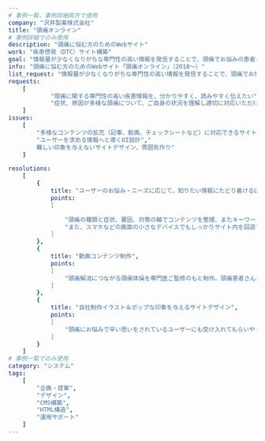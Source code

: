 ```yaml
---
# 事例一覧、事例詳細両方で使用
company: "沢井製薬株式会社"
title: "頭痛オンライン"
# 事例詳細でのみ使用
description: "頭痛に悩む方のためのWebサイト"
work: "疾患啓発（DTC）サイト構築"
goal: "情報量が少なくなりがちな専門性の高い情報を発信することで、頭痛でお悩みの患者さんに寄添いたい"
info: "頭痛に悩む方のためのWebサイト「頭痛オンライン」（2018～）"
list_request: "情報量が少なくなりがちな専門性の高い情報を発信することで、頭痛でお悩みの患者さんに寄添いたい"
requests: 
    [
            "頭痛に関する専門性の高い疾患情報を、分かりやすく、読みやすく伝えたい",
            "症状、原因が多様な頭痛について、ご自身の状況を理解し適切に対応いただけるよう、必要な方に届けたい"
    ]
issues: 
    [
        "多様なコンテンツの拡充（記事、動画、チェックシートなど）に対応できるサイト構成",
        "ユーザーを求める情報へと導くUI設計","
        難しい印象を与えないサイトデザイン、雰囲気作り"
    ]

resolutions:
    [
        {
            title: "ユーザーのお悩み・ニーズに応じて、知りたい情報にたどり着けるUI",
            points:
            [

                "頭痛の種類と症状、要因、対策の軸でコンテンツを整理、またキーワード検索などご自身の状態にマッチしている情報にたどり着く導線を複数ご用意。",
                "また、スマホなどの画面の小さなデバイスでもしっかりサイト内を回遊できるよう、セルフチェックやキーワード検索などが画面下部に常に表示さえるスマホ用メニューを設置しました。"        
            ]
        },
        {
            title: "動画コンテンツ制作",
            points:
            [
                "頭痛解消につながる頭痛体操を専門医ご監修のもと制作。頭痛患者さんからはもちろん、頭痛診療を行う医師、医療従事者から、広くご活用いただけています。"    
            ]   
        },
        {
            title: "自社制作イラスト＆ポップな印象を与えるサイトデザイン",
            points:
            [
                "頭痛にお悩みで辛い思いをされているユーザーにも受け入れてもらいやすいようサイト全体の配色やイラストなど、柔らかい印象を与えるデザインしています。"  
            ]     
        }
    ]
# 事例一覧でのみ使用
category: "システム"
tags:
    [
        "企画・提案",
        "デザイン",
        "CMS構築",
        "HTML構造",
        "運用サポート"
    ]
---
```

